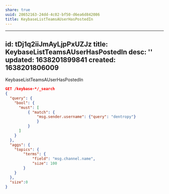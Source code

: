 ```yaml
---
share: true
uuid: 28652163-24dd-4c02-bf50-d6ea6d842086
title: KeybaseListTeamsAUserHasPostedIn
---
```

---
id: tDj1q2iiJmAyLjpPxUZJz
title: KeybaseListTeamsAUserHasPostedIn
desc: ''
updated: 1638201899841
created: 1638201806009
---

KeybaseListTeamsAUserHasPostedIn

``` json
GET /keybase-*/_search
{
  "query": {
    "bool": {
      "must": [
          { "match": {
              "msg.sender.username": {"query": "dentropy"}
              }
          }
      ]
    }
  },
  "aggs": {
    "topics": {
        "terms": {
            "field": "msg.channel.name",
            "size": 100
        }
    }
  },
  "size":0
}
```